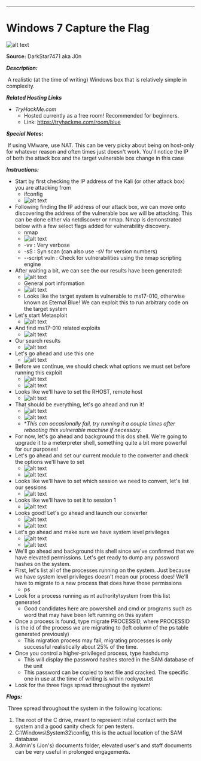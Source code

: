 ****

# Windows 7 Capture the Flag

![alt text](https://i.imgur.com/VO2P4Tm.gif)

**Source:** DarkStar7471 aka J0n

***Description:***

​	A realistic (at the time of writing) Windows box that is relatively simple in complexity. 

***Related Hosting Links***

- *TryHackMe.com*
  - Hosted currently as a free room! Recommended for beginners.
  - Link: https://tryhackme.com/room/blue

***Special Notes:***

​	If using VMware, use NAT. This can be very picky about being on host-only for whatever reason and often times just doesn't work. You'll notice the IP of both the attack box and the target vulnerable box change in this case 	



***Instructions:*** 

- Start by first checking the IP address of the Kali (or other attack box) you are attacking from
  - ifconfig
  - ![alt text](https://i.imgur.com/vA01pmM.png)
- Following finding the IP address of our attack box, we can move onto discovering the address of the vulnerable box we will be attacking. This can be done either via netdiscover or nmap. Nmap is demonstrated below with a few select flags added for vulnerability discovery.
  - nmap 
  - ![alt text](https://i.imgur.com/iWmqxQI.png)
  - -vv : Very verbose
  - -sS : Syn scan (can also use -sV for version numbers)
  - --script vuln : Check for vulnerabilities using the nmap scripting engine
- After waiting a bit, we can see the our results have been generated:
  - ![alt text](https://i.imgur.com/EdrB4PX.png)
  - General port information
  - ![alt text](https://i.imgur.com/z7YkpXq.png)
  - Looks like the target system is vulnerable to ms17-010, otherwise known as Eternal Blue! We can exploit this to run arbitrary code on the target system
- Let's start Metasploit
  - ![alt text](https://i.imgur.com/WPE5Jjb.png)
- And find ms17-010 related exploits
  - ![alt text](https://i.imgur.com/QUgAPqt.png)
- Our search results
  - ![alt text](https://i.imgur.com/8Crb3UQ.png)
- Let's go ahead and use this one
  - ![alt text](https://i.imgur.com/MRU21Q3.png)
- Before we continue, we should check what options we must set before running this exploit
  - ![alt text](https://i.imgur.com/D6KlTo1.png)
  - ![alt text](https://i.imgur.com/JZUEOXU.png)
- Looks like we'll have to set the RHOST, remote host
  - ![alt text](https://i.imgur.com/tOefr2A.png)
- That should be everything, let's go ahead and run it!
  - ![alt text](https://i.imgur.com/B2vZLXQ.png)
  - ![alt text](https://i.imgur.com/NbWkwJs.png)
  - **This can occasionally fail, try running it a couple times after rebooting this vulnerable machine if necessary.*
- For now, let's go ahead and background this dos shell. We're going to upgrade it to a meterpreter shell, something quite a bit more powerful for our purposes!
- Let's go ahead and set our current module to the converter and check the options we'll have to set
  - ![alt text](https://i.imgur.com/8I7dZpp.png)
  - ![alt text](https://i.imgur.com/LMYGcIC.png)
- Looks like we'll have to set which session we need to convert, let's list our sessions
  - ![alt text](https://i.imgur.com/0JAAzN0.png)
- Looks like we'll have to set it to session 1
  - ![alt text](https://i.imgur.com/iAYMIEA.png)
- Looks good! Let's go ahead and launch our converter
  - ![alt text](https://i.imgur.com/5ymX5HJ.png)
  - ![alt text](https://i.imgur.com/O4H6Nw6.png)
- Let's go ahead and make sure we have system level privileges
  - ![alt text](https://i.imgur.com/rmH7hnM.png)
  - ![alt text](https://i.imgur.com/yBEAqpV.png)
- We'll go ahead and background this shell since we've confirmed that we have elevated permissions. Let's get ready to dump any password hashes on the system.
- First, let's list all of the processes running on the system. Just because we have system level privileges doesn't mean our process does! We'll have to migrate to a new process that does have those permissions
  - ps
- Look for a process running as nt authority\system from this list generated
  - Good candidates here are powershell and cmd or programs such as word that may have been left running on this system
- Once a process is found, type migrate PROCESSID, where PROCESSID is the id of the process we are migrating to (left column of the ps table generated previously)
  - This migration process may fail, migrating processes is only successful realistically about 25% of the time.
- Once you control a higher-privileged process, type hashdump
  - This will display the password hashes stored in the SAM database of the unit 
  - This password can be copied to text file and cracked. The specific one in use at the time of writing is within rockyou.txt
- Look for the three flags spread throughout the system!









***Flags:***

​	Three spread throughout the system in the following locations:

1. The root of the C drive, meant to represent initial contact with the system and a good sanity check for pen testers.
2. C:\Windows\System32\config, this is the actual location of the SAM database
3. Admin's (Jon's) documents folder, elevated user's and staff documents can be very useful in prolonged engagements.
